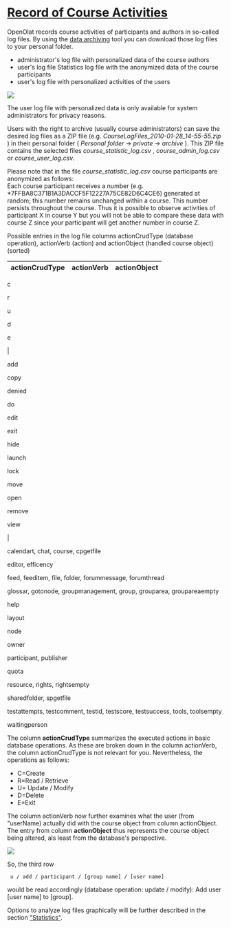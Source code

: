 #  [Record of Course Activities](Record+of+Course+Activities.html)

OpenOlat records course activities of participants and authors in so-called
log files. By using the [data
archiving](Using+Course+Tools.html#UsingCourseTools-_datenarchivierung) tool
you can download those log files to your personal folder.

  * administrator's log file with personalized data of the course authors
  * user's log file Statistics log file with the anonymized data of the course participants
  * user's log file with personalized activities of the users

![](../../download/attachments/590936/log_files.png)

The user log file with personalized data is only available for system
administrators for privacy reasons.

Users with the right to archive (usually course administrators) can save the
desired log files as a ZIP file (e.g. _CourseLogFiles_2010-01-28_14-55-55.zip_
) in their personal folder ( _Personal folder_ -> _private_ -> _archive_ ).
This ZIP file contains the selected files _course_statistic_log.csv_ ,
_course_admin_log.csv_ or _course_user_log.csv_.

Please note that in the file _course_statistic_log.csv_ course participants
are anonymized as follows:  
Each course participant receives a number (e.g.
*7FFBA8C371B1A3DACCF5F12227A75CE82D6C4CE6) generated at random; this number
remains unchanged within a course. This number persists throughout the course.
Thus it is possible to observe activities of participant X in course Y but you
will not be able to compare these data with course Z since your participant
will get another number in course Z.

Possible entries in the log file columns actionCrudType (database operation),
actionVerb (action) and actionObject (handled course object)(sorted)

 actionCrudType| actionVerb| actionObject  
---|---|---  
  
c

r

u

d

e

|

add

copy

denied

do

edit

exit

hide

launch

lock

move

open

remove

view

|

calendart, chat, course, cpgetfile

editor, efficency

feed, feeditem, file, folder, forummessage, forumthread

glossar, gotonode, groupmanagement, group, grouparea, groupareaempty

help

layout

node

owner

participant, publisher

quota

resource, rights, rightsempty

sharedfolder, spgetfile

testattempts, testcomment, testid, testscore, testsuccess, tools, toolsempty

waitingperson  
  
The column **actionCrudType** summarizes the executed actions in basic
database operations. As these are broken down in the column actionVerb, the
column actionCrudType is not relevant for you. Nevertheless, the operations as
follows:

  * C=Create
  * R=Read / Retrieve
  * U= Update / Modify
  * D=Delete
  * E=Exit   
  

The column actionVerb now further examines what the user (from "userName)
actually did with the course object from column actionObject. The entry from
column **actionObject** thus represents the course object being altered, als
least from the database's perspective.

![](../../download/attachments/590936/course_statistic_log.gif)

So, the third row

    
    
     u / add / participant / [group name] / [user name]

would be read accordingly (database operation: update / modify): Add user
[user name] to [group].

Options to analyze log files graphically will be further described in the
section ["Statistics"](Using+Course+Tools.html#UsingCourseTools-_statistiken).

